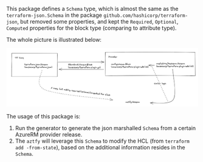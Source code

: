 This package defines a `Schema` type, which is almost the same as the `terraform-json.Schema` in the package `github.com/hashicorp/terraform-json`, but removed some properties, and kept the `Required`, `Optional`, `Computed` properties for the block type (comparing to attribute type).

The whole picture is illustrated below:

![schema transform](schema_transform.png)

The usage of this package is:

1. Run the generator to generate the json marshalled `Schema` from a certain AzureRM provider release.
2. The `aztfy` will leverage this `Schema` to modify the HCL (from `terraform add -from-state`), based on the additional information resides in the `Schema`.

